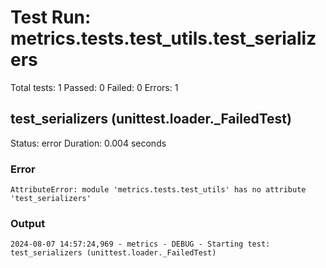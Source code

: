 # Test Run: metrics.tests.test_utils.test_serializers

Total tests: 1
Passed: 0
Failed: 0
Errors: 1

## test_serializers (unittest.loader._FailedTest)
Status: error
Duration: 0.004 seconds

### Error
```
AttributeError: module 'metrics.tests.test_utils' has no attribute 'test_serializers'
```

### Output
```
2024-08-07 14:57:24,969 - metrics - DEBUG - Starting test: test_serializers (unittest.loader._FailedTest)
```

